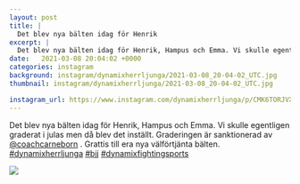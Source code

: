 ```yaml
---
layout: post
title: |
  Det blev nya bälten idag för Henrik
excerpt: |
  Det blev nya bälten idag för Henrik, Hampus och Emma. Vi skulle egentligen graderat i julas men då blev det inställt. Graderingen är sanktionerad av @coachcarneborn . Grattis till era  nya välförtjänta bälten.   
date:   2021-03-08 20:04:02 +0000
categories: instagram
background: instagram/dynamixherrljunga/2021-03-08_20-04-02_UTC.jpg
thumbnail: instagram/dynamixherrljunga/2021-03-08_20-04-02_UTC.jpg

instagram_url: https://www.instagram.com/dynamixherrljunga/p/CMK6TORJVXb
---
```

Det blev nya bälten idag för Henrik, Hampus och Emma. Vi skulle egentligen graderat i julas men då blev det inställt. Graderingen är sanktionerad av [@coachcarneborn](https://www.instagram.com/coachcarneborn/) . Grattis till era  nya välförtjänta bälten. [#dynamixherrljunga](https://www.instagram.com/explore/tags/dynamixherrljunga/) [#bjj](https://www.instagram.com/explore/tags/bjj/) [#dynamixfightingsports](https://www.instagram.com/explore/tags/dynamixfightingsports/)



<img src='{{ site.baseurl }}/instagram/dynamixherrljunga/2021-03-08_20-04-02_UTC.jpg' class='img-fluid' />
